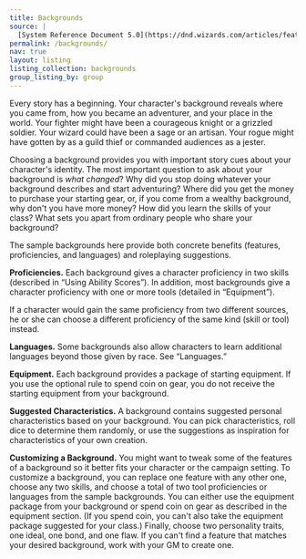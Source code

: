 ```yaml
---
title: Backgrounds
source: |
  [System Reference Document 5.0](https://dnd.wizards.com/articles/features/systems-reference-document-srd)
permalink: /backgrounds/
nav: true
layout: listing
listing_collection: backgrounds
group_listing_by: group
---
```


Every story has a beginning. Your character's background reveals where you came from, how you became an adventurer, and your place in the world. Your fighter might have been a courageous knight or a grizzled soldier. Your wizard could have been a sage or an artisan. Your rogue might have gotten by as a guild thief or commanded audiences as a jester.

Choosing a background provides you with important story cues about your character's identity. The most important question to ask about your background is *what changed*? Why did you stop doing whatever your background describes and start adventuring? Where did you get the money to purchase your starting gear, or, if you come from a wealthy background, why don't you have more money? How did you learn the skills of your class? What sets you apart from ordinary people who share your background?

The sample backgrounds here provide both concrete benefits (features, proficiencies, and languages) and roleplaying suggestions.

**Proficiencies.** Each background gives a character proficiency in two skills (described in “Using Ability Scores”). In addition, most backgrounds give a character proficiency with one or more tools (detailed in “Equipment”).

If a character would gain the same proficiency from two different sources, he or she can choose a different proficiency of the same kind (skill or tool) instead.

**Languages.** Some backgrounds also allow characters to learn additional languages beyond those given by race. See “Languages.”

**Equipment.** Each background provides a package of starting equipment. If you use the optional rule to spend coin on gear, you do not receive the starting equipment from your background.

**Suggested Characteristics.** A background contains suggested personal characteristics based on your background. You can pick characteristics, roll dice to determine them randomly, or use the suggestions as inspiration for characteristics of your own creation.

**Customizing a Background.** You might want to tweak some of the features of a background so it better fits your character or the campaign setting. To customize a background, you can replace one feature with any other one, choose any two skills, and choose a total of two tool proficiencies or languages from the sample backgrounds. You can either use the equipment package from your background or spend coin on gear as described in the equipment section. (If you spend coin, you can't also take the equipment package suggested for your class.) Finally, choose two personality traits, one ideal, one bond, and one flaw. If you can't find a feature that matches your desired background, work with your GM to create one.
